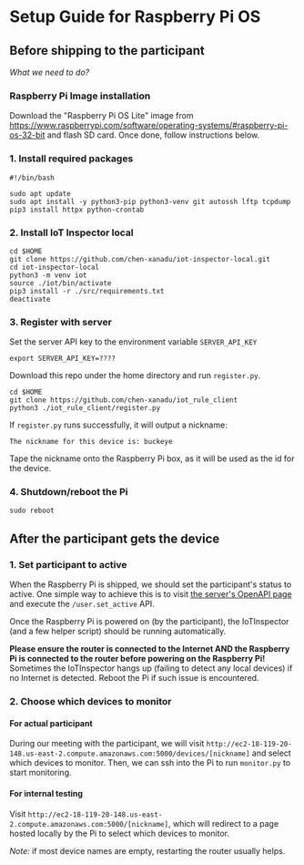 # Setup Guide for Raspberry Pi OS

## Before shipping to the participant

*What we need to do?*
### Raspberry Pi Image installation

Download the "Raspberry Pi OS Lite" image from https://www.raspberrypi.com/software/operating-systems/#raspberry-pi-os-32-bit and flash SD card. Once done, follow instructions below.

### 1. Install required packages

```shell
#!/bin/bash

sudo apt update
sudo apt install -y python3-pip python3-venv git autossh lftp tcpdump
pip3 install httpx python-crontab
```

### 2. Install IoT Inspector local
```shell
cd $HOME
git clone https://github.com/chen-xanadu/iot-inspector-local.git
cd iot-inspector-local
python3 -m venv iot
source ./iot/bin/activate
pip3 install -r ./src/requirements.txt
deactivate
```

### 3. Register with server

Set the server API key to the environment variable `SERVER_API_KEY`
```shell
export SERVER_API_KEY=????
```

Download this repo under the home directory and run `register.py`.
```shell
cd $HOME
git clone https://github.com/chen-xanadu/iot_rule_client
python3 ./iot_rule_client/register.py
```
If `register.py` runs successfully, it will output a nickname:
```
The nickname for this device is: buckeye
```
Tape the nickname onto the Raspberry Pi box, as it will be used as the id for the device.


### 4. Shutdown/reboot the Pi
```shell
sudo reboot
```



## After the participant gets the device

### 1. Set participant to active

When the Raspberry Pi is shipped, we should set the participant's status to active. One simple way to achieve this is to visit [the server's OpenAPI page](http://ec2-18-119-20-148.us-east-2.compute.amazonaws.com:5000/docs#/default/add_device_device_add_post) and execute the `/user.set_active` API.

Once the Raspberry Pi is powered on (by the participant), the IoTInspector (and a few helper script) should be running automatically.

**Please ensure the router is connected to the Internet AND the Raspberry Pi is connected to the router before powering on the Raspberry Pi!**  Sometimes the IoTInspector hangs up (failing to detect any local devices) if no Internet is detected. Reboot the Pi if such issue is encountered.

### 2. Choose which devices to monitor



#### For actual participant

During our meeting with the participant, we will visit `http://ec2-18-119-20-148.us-east-2.compute.amazonaws.com:5000/devices/[nickname]` and select which devices to monitor. Then, we can ssh into the Pi to run `monitor.py` to start monitoring.

#### For internal testing

Visit `http://ec2-18-119-20-148.us-east-2.compute.amazonaws.com:5000/[nickname]`, which will redirect to a page hosted locally by the Pi to select which devices to monitor.

*Note:* if most device names are empty, restarting the router usually helps. 
